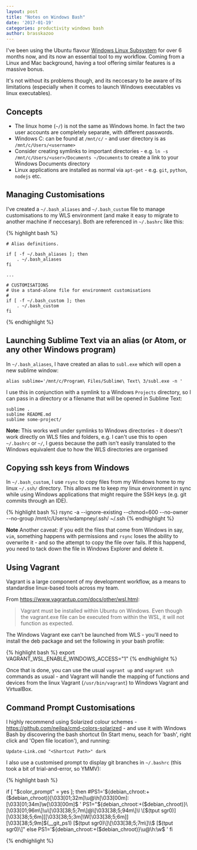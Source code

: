 ```yaml
---
layout: post
title: "Notes on Windows Bash"
date: '2017-01-19'
categories: productivity windows bash
author: brasskazoo
---
```


I've been using the Ubuntu flavour [Windows Linux Subsystem](https://docs.microsoft.com/en-us/windows/wsl/about) for over 6 months now, and its now an essential tool to my workflow. Coming from a Linux and Mac background, having a tool offering similar features is a massive bonus.

It's not without its problems though, and its neccesary to be aware of its limitations (especially when it comes to launch Windows executables vs linux executables).

Concepts
---

 * The linux home (`~/`) is not the same as Windows home. In fact the two user accounts are completely separate, with different passwords.
 * Windows C: can be found at `/mnt/c/` - and user directory is as `/mnt/c/Users/<username>`
 * Consider creating symlinks to important directories - e.g. `ln -s /mnt/c/Users/<user>/Documents ~/Documents` to create a link to your Windows Documents directory
 * Linux applications are installed as normal via `apt-get` - e.g. `git`, `python`, `nodejs` etc.
 

Managing Customisations
---
I've created a `~/.bash_aliases` and `~/.bash_custom` file to manage customisations to my WLS environment (and make it easy to migrate to another machine if neccesary). Both are referenced in `~/.bashrc` like this:

{% highlight bash %}

    # Alias definitions.
    
    if [ -f ~/.bash_aliases ]; then
        . ~/.bash_aliases
    fi

    ...
    
    # CUSTOMISATIONS 
    # Use a stand-alone file for environment customisations
    #
    if [ -f ~/.bash_custom ]; then
        . ~/.bash_custom
    fi
{% endhighlight %}

Launching Sublime Text via an alias (or Atom, or any other Windows program)
---

In `~/.bash_aliases`, I have created an alias to `subl.exe` which will open a new sublime window:

`alias sublime='/mnt/c/Program\ Files/Sublime\ Text\ 3/subl.exe -n '`

I use this in conjunction with a symlink to a Windows `Projects` directory, so I can pass in a directory or a filename that will be opened in Sublime Text:

    sublime .
    sublime README.md
    sublime some-project/

**Note:** This works well under symlinks to Windows directories - it doesn't work directly on WLS files and folders, e.g. I can't use this to open `~/.bashrc` or `~/`, I guess because the path isn't easily translated to the Windows equivalent due to how the WLS directories are organised 

Copying ssh keys from Windows
---

In `~/.bash_custom`, I use `rsync` to copy files from my Windows home to my linux `~/.ssh/` directory. This allows me to keep my linux environment in sync while using Windows applications that might require the SSH keys (e.g. git commits through an IDE).

{% highlight bash %}
    rsync -a --ignore-existing --chmod=600 --no-owner --no-group /mnt/c/Users/wdampney/.ssh/ ~/.ssh
{% endhighlight %}

**Note** Another caveat: if you edit the files that come from Windows in say, `vim`, something happens with permissions and `rsync` loses the ability to overwrite it - and so the attempt to copy the file over fails. If this happend, you need to tack down the file in Windows Explorer and delete it.

Using Vagrant
---
Vagrant is a large component of my development workflow, as a means to standardise linux-based tools across my team.

From https://www.vagrantup.com/docs/other/wsl.html:
> Vagrant must be installed within Ubuntu on Windows. Even though the vagrant.exe file can be executed from within the WSL, it will not function as expected.

The Windows Vagrant exe can't be launched from WLS - you'll need to install the deb package and set the following in your bash profile:

{% highlight bash %}
    export VAGRANT_WSL_ENABLE_WINDOWS_ACCESS="1"
{% endhighlight %}

Once that is done, you can use the usual `vagrant up` and `vagrant ssh` commands as usual - and Vagrant will handle the mapping of functions and devices from the linux Vagrant (`/usr/bin/vagrant`) to Windows Vagrant and VirtualBox.

 Command Prompt Customisations
 ---
 
I highly recommend using Solarized colour schemes - https://github.com/neilpa/cmd-colors-solarized - and use it with Windows Bash by discovering the bash shortcut (In Start menu, seach for 'bash', right click and 'Open file location'), and running:
 
    Update-Link.cmd "<Shortcut Path>" dark
    
I also use a customised prompt to display git branches in `~/.bashrc` (this took a bit of trial-and-error, so YMMV):

{% highlight bash %}

if [ "$color_prompt" = yes ]; then
    #PS1='${debian_chroot:+($debian_chroot)}\[\033[01;32m\]\u@\h\[\033[00m\]:\[\033[01;34m\]\w\[\033[00m\]\$ '
    PS1="${debian_chroot:+($debian_chroot)}\[\033[01;96m\]\u\[\033[38;5;7m\]@\[\033[38;5;94m\]\l \[$(tput sgr0)\]\[\033[38;5;6m\][\[\033[38;5;3m\]\W\[\033[38;5;6m\]]\[\033[38;5;9m\]\$(__git_ps1) \[$(tput sgr0)\]\[\033[38;5;7m\]\\$ \[$(tput sgr0)\]"
else
    PS1='${debian_chroot:+($debian_chroot)}\u@\h:\w\$ '
fi

{% endhighlight %}    
    
    
